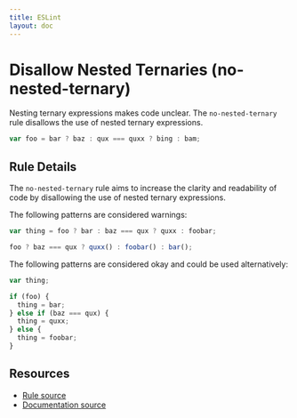 ```yaml
---
title: ESLint
layout: doc
---
```

<!-- Note: No pull requests accepted for this file. See README.md in the root directory for details. -->
# Disallow Nested Ternaries (no-nested-ternary)

Nesting ternary expressions makes code unclear. The `no-nested-ternary` rule disallows the use of nested ternary expressions.

```js
var foo = bar ? baz : qux === quxx ? bing : bam;
```

## Rule Details

The `no-nested-ternary` rule aims to increase the clarity and readability of code by disallowing the use of nested ternary expressions.

The following patterns are considered warnings:

```js
var thing = foo ? bar : baz === qux ? quxx : foobar;

foo ? baz === qux ? quxx() : foobar() : bar();
```

The following patterns are considered okay and could be used alternatively:

```js
var thing;

if (foo) {
  thing = bar;
} else if (baz === qux) {
  thing = quxx;
} else {
  thing = foobar;
}
```

## Resources

* [Rule source](https://github.com/eslint/eslint/tree/master/lib/rules/no-nested-ternary.js)
* [Documentation source](https://github.com/eslint/eslint/tree/master/docs/rules/no-nested-ternary.md)
